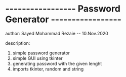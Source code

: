 # -----------------  Password Generator ----------------- #
author: Sayed Mohammad Rezaie -- 10.Nov.2020

description:
1. simple password generator
2. simple GUI using tkinter
3. generating password with the given lenght
4. imports tkinter, random and string
